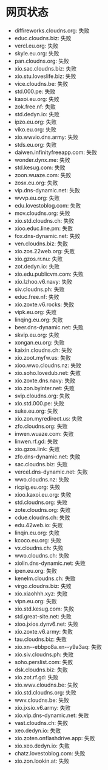 # 网页状态
- diffireworks.cloudns.org: 失败
- educ.cloudns.biz: 失败
- vercl.eu.org: 失败
- skyle.eu.org: 失败
- pan.cloudns.org: 失败
- xio.sac.cloudns.biz: 失败
- xio.stu.loveslife.biz: 失败
- vice.cloudns.be: 失败
- std.000.pe: 失败
- kaxoi.eu.org: 失败
- zok.free.nf: 失败
- std.dedyn.io: 失败
- ipzo.eu.org: 失败
- viko.eu.org: 失败
- xio.wwvio.dns.army: 失败
- stds.eu.org: 失败
- daiwen.infinityfreeapp.com: 失败
- wonder.dynx.me: 失败
- std.kesug.com: 失败
- zoon.wuaze.com: 失败
- zosx.eu.org: 失败
- vip.dns-dynamic.net: 失败
- wvvp.eu.org: 失败
- edu.lovestoblog.com: 失败
- mov.cloudns.org: 失败
- xio.std.cloudns.ch: 失败
- xioo.educ.line.pm: 失败
- fox.dns-dynamic.net: 失败
- ven.cloudns.biz: 失败
- xio.zos.22web.org: 失败
- xio.gzos.rr.nu: 失败
- zot.dedyn.io: 失败
- xio.edu.publicvm.com: 失败
- xio.lzhoo.v6.navy: 失败
- siv.cloudns.ph: 失败
- educ.free.nf: 失败
- xio.zoxte.v6.rocks: 失败
- vipk.eu.org: 失败
- linqing.eu.org: 失败
- beer.dns-dynamic.net: 失败
- skvip.eu.org: 失败
- xongan.eu.org: 失败
- kaixin.cloudns.ch: 失败
- xio.zoot.myfw.us: 失败
- xioo.wwo.cloudns.nz: 失败
- xio.soho.lovedub.net: 失败
- xio.zoxte.dns.navy: 失败
- xio.zon.byinter.net: 失败
- svip.cloudns.org: 失败
- xio.std.000.pe: 失败
- suke.eu.org: 失败
- xio.zon.myredirect.us: 失败
- zfo.cloudns.org: 失败
- inwen.wuaze.com: 失败
- linwen.rf.gd: 失败
- xio.gzos.link: 失败
- zfo.dns-dynamic.net: 失败
- sac.cloudns.biz: 失败
- vercel.dns-dynamic.net: 失败
- wwo.cloudns.nz: 失败
- ricpig.eu.org: 失败
- xioo.kaxoi.eu.org: 失败
- std.cloudns.org: 失败
- zote.cloudns.org: 失败
- cdue.cloudns.ch: 失败
- edu.42web.io: 失败
- linqin.eu.org: 失败
- kcoco.eu.org: 失败
- vx.cloudns.ch: 失败
- wwo.cloudns.ch: 失败
- xiolin.dns-dynamic.net: 失败
- ipen.eu.org: 失败
- kenelm.cloudns.ch: 失败
- virgo.cloudns.biz: 失败
- xio.xiaohhh.xyz: 失败
- vipn.eu.org: 失败
- xio.std.kesug.com: 失败
- std.great-site.net: 失败
- xioo.jxios.dynv6.net: 失败
- xio.zoxte.v6.army: 失败
- tau.cloudns.biz: 失败
- xio.xn--ebbpo8a.xn--y9a3aq: 失败
- xio.siv.cloudns.ph: 失败
- soho.perslist.com: 失败
- dsk.cloudns.biz: 失败
- xio.zot.rf.gd: 失败
- xio.wwv.cloudns.be: 失败
- xio.std.cloudns.org: 失败
- wwv.cloudns.be: 失败
- xio.jxsio.v6.army: 失败
- xio.vip.dns-dynamic.net: 失败
- vast.cloudns.ch: 失败
- xeo.dedyn.io: 失败
- xio.zoten.onflashdrive.app: 失败
- xio.xeo.dedyn.io: 失败
- chatz.lovestoblog.com: 失败
- xio.zon.lookin.at: 失败
